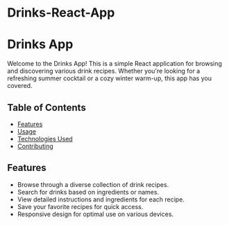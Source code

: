 # Drinks-React-App
# Drinks App

Welcome to the Drinks App! This is a simple React application for browsing and discovering various drink recipes. Whether you're looking for a refreshing summer cocktail or a cozy winter warm-up, this app has you covered.

## Table of Contents

- [Features](#features)
- [Usage](#usage)
- [Technologies Used](#technologies-used)
- [Contributing](#contributing)


## Features

- Browse through a diverse collection of drink recipes.
- Search for drinks based on ingredients or names.
- View detailed instructions and ingredients for each recipe.
- Save your favorite recipes for quick access.
- Responsive design for optimal use on various devices.
